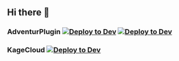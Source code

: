 ## Hi there 👋
### AdventurPlugin [![Deploy to Dev](https://github.com/RaidRun/AdventurePlugin/actions/workflows/deploy_to_dev.yml/badge.svg?branch=develop)](https://github.com/RaidRun/AdventurePlugin/actions/workflows/deploy_to_dev.yml) [![Deploy to Dev](https://github.com/RaidRun/AdventurePlugin/actions/workflows/deploy_to_prod.yml/badge.svg)](https://github.com/RaidRun/AdventurePlugin/actions/workflows/deploy_to_prod.yml)

### KageCloud [![Deploy to Dev](https://github.com/RaidRun/KageCloud/actions/workflows/deploy_to_dev.yml/badge.svg)](https://github.com/RaidRun/KageCloud/actions/workflows/deploy_to_dev.yml)
<!--

**Here are some ideas to get you started:**

🙋‍♀️ A short introduction - what is your organization all about?
🌈 Contribution guidelines - how can the community get involved?
👩‍💻 Useful resources - where can the community find your docs? Is there anything else the community should know?
🍿 Fun facts - what does your team eat for breakfast?
🧙 Remember, you can do mighty things with the power of [Markdown](https://docs.github.com/github/writing-on-github/getting-started-with-writing-and-formatting-on-github/basic-writing-and-formatting-syntax)
-->

